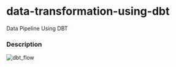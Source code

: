 # data-transformation-using-dbt
Data Pipeline Using DBT

### Description



![dbt_flow](https://user-images.githubusercontent.com/40203363/175792810-bde2d973-490a-4984-a082-18397916b4d8.jpg)
